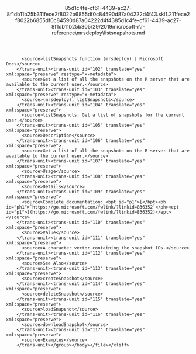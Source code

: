 <?xml version="1.0"?><xliff version="1.2" xmlns="urn:oasis:names:tc:xliff:document:1.2" xmlns:xsi="http://www.w3.org/2001/XMLSchema-instance" xsi:schemaLocation="urn:oasis:names:tc:xliff:document:1.2 xliff-core-1.2-transitional.xsd"><file datatype="xml" original="listsnapshots.md" source-language="en-US" target-language="en-US"><header><tool tool-id="mdxliff" tool-name="mdxliff" tool-version="1.0-8ab897d" tool-company="Microsoft" /><xliffext:skl_file_name xmlns:xliffext="urn:microsoft:content:schema:xliffextensions">85d1c4fe-cf61-4439-ac27-8f1db11b25b311fece2f8022b6855df0c84590d87a04222d4f43.skl</xliffext:skl_file_name><xliffext:version xmlns:xliffext="urn:microsoft:content:schema:xliffextensions">1.2</xliffext:version><xliffext:ms.openlocfilehash xmlns:xliffext="urn:microsoft:content:schema:xliffextensions">11fece2f8022b6855df0c84590d87a04222d4f43</xliffext:ms.openlocfilehash><xliffext:ms.sourcegitcommit xmlns:xliffext="urn:microsoft:content:schema:xliffextensions">85d1c4fe-cf61-4439-ac27-8f1db11b25b3</xliffext:ms.sourcegitcommit><xliffext:ms.lasthandoff xmlns:xliffext="urn:microsoft:content:schema:xliffextensions">05/29/2019</xliffext:ms.lasthandoff><xliffext:ms.openlocfilepath xmlns:xliffext="urn:microsoft:content:schema:xliffextensions">microsoft-r\r-reference\mrsdeploy\listsnapshots.md</xliffext:ms.openlocfilepath></header><body><group id="content" extype="content"><trans-unit id="101" translate="yes" xml:space="preserve" restype="x-metadata">
          <source>listSnapshots function (mrsdeploy) | Microsoft Docs</source>
        </trans-unit><trans-unit id="102" translate="yes" xml:space="preserve" restype="x-metadata">
          <source>Get a list of all the snapshots on the R server that are available to the current user.</source>
        </trans-unit><trans-unit id="103" translate="yes" xml:space="preserve" restype="x-metadata">
          <source>(mrsdeploy), listSnapshots</source>
        </trans-unit><trans-unit id="104" translate="yes" xml:space="preserve">
          <source>listSnapshots: Get a list of snapshots for the current user.</source>
        </trans-unit><trans-unit id="105" translate="yes" xml:space="preserve">
          <source>Description</source>
        </trans-unit><trans-unit id="106" translate="yes" xml:space="preserve">
          <source>Get a list of all the snapshots on the R server that are available to the current user.</source>
        </trans-unit><trans-unit id="107" translate="yes" xml:space="preserve">
          <source>Usage</source>
        </trans-unit><trans-unit id="108" translate="yes" xml:space="preserve">
          <source>Details</source>
        </trans-unit><trans-unit id="109" translate="yes" xml:space="preserve">
          <source>Complete documentation: <bpt id="p1">[</bpt><ph id="ph1">`https://go.microsoft.com/fwlink/?linkid=836352`</ph><ept id="p1">](https://go.microsoft.com/fwlink/?linkid=836352)</ept></source>
        </trans-unit><trans-unit id="110" translate="yes" xml:space="preserve">
          <source>Value</source>
        </trans-unit><trans-unit id="111" translate="yes" xml:space="preserve">
          <source>A character vector containing the snapshot IDs.</source>
        </trans-unit><trans-unit id="112" translate="yes" xml:space="preserve">
          <source>See Also</source>
        </trans-unit><trans-unit id="113" translate="yes" xml:space="preserve">
          <source>createSnapshot</source>
        </trans-unit><trans-unit id="114" translate="yes" xml:space="preserve">
          <source>deleteSnapshot</source>
        </trans-unit><trans-unit id="115" translate="yes" xml:space="preserve">
          <source>loadSnapshot</source>
        </trans-unit><trans-unit id="116" translate="yes" xml:space="preserve">
          <source>downloadSnapshot</source>
        </trans-unit><trans-unit id="117" translate="yes" xml:space="preserve">
          <source>Examples</source>
        </trans-unit></group></body></file></xliff>